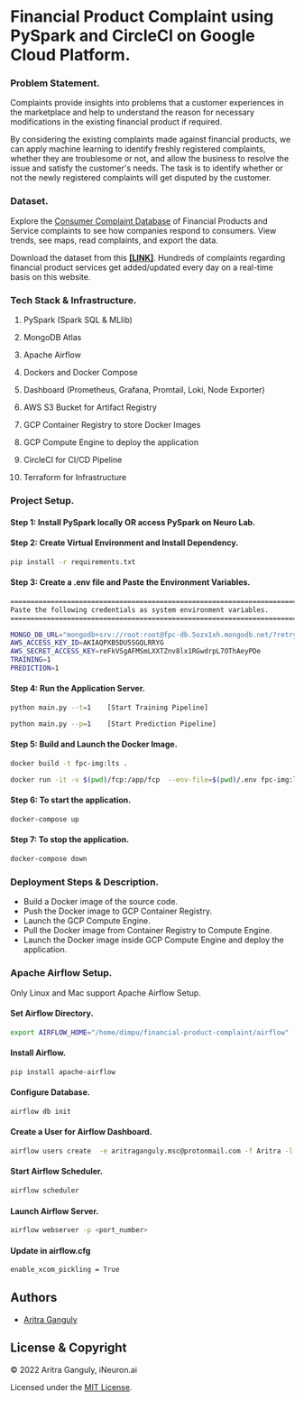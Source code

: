 # Financial Product Complaint using PySpark and CircleCI on Google Cloud Platform.

### Problem Statement.

Complaints provide insights into problems that a customer experiences in the marketplace and help to understand the reason for necessary modifications in the existing financial product if required.

By considering the existing complaints made against financial products, we can apply machine learning to identify freshly registered complaints, whether they are troublesome or not, and allow the business to resolve the issue and satisfy the customer's needs. The task is to identify whether or not the newly registered complaints will get disputed by the customer.

### Dataset.

Explore the [Consumer Complaint Database](https://www.consumerfinance.gov/data-research/consumer-complaints/) of Financial Products and Service complaints to see how companies respond to consumers. View trends, see maps, read complaints, and export the data.

Download the dataset from this [**[LINK]**](https://www.consumerfinance.gov/data-research/consumer-complaints/search/api/v1/?date_received_max=2022-11-25&date_received_min=2021-11-25&field=all&format=json). Hundreds of complaints regarding financial product services get added/updated every day on a real-time basis on this website.

### Tech Stack & Infrastructure.

1. PySpark (Spark SQL & MLlib)

2. MongoDB Atlas

3. Apache Airflow

4. Dockers and Docker Compose

5. Dashboard (Prometheus, Grafana, Promtail, Loki, Node Exporter)

6. AWS S3 Bucket for Artifact Registry

7. GCP Container Registry to store Docker Images

8. GCP Compute Engine to deploy the application

9. CircleCI for CI/CD Pipeline

10. Terraform for Infrastructure

### Project Setup.

#### Step 1: Install PySpark locally OR access PySpark on Neuro Lab.

#### Step 2: Create Virtual Environment and Install Dependency.
```bash
pip install -r requirements.txt
```

#### Step 3: Create a .env file and Paste the Environment Variables.
```bash
=========================================================================
Paste the following credentials as system environment variables.
=========================================================================

MONGO_DB_URL="mongodb+srv://root:root@fpc-db.5ozx1xh.mongodb.net/?retryWrites=true&w=majority"
AWS_ACCESS_KEY_ID=AKIAQPXB5DU5SGQLRRYG
AWS_SECRET_ACCESS_KEY=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
TRAINING=1
PREDICTION=1
```

#### Step 4: Run the Application Server.
```bash
python main.py --t=1	[Start Training Pipeline]

python main.py --p=1	[Start Prediction Pipeline]
```

#### Step 5: Build and Launch the Docker Image.
```bash
docker build -t fpc-img:lts .

docker run -it -v $(pwd)/fcp:/app/fcp  --env-file=$(pwd)/.env fpc-img:lts
```

#### Step 6: To start the application.
```bash
docker-compose up
```

#### Step 7: To stop the application.
```bash
docker-compose down
```

### Deployment Steps & Description.

- Build a Docker image of the source code.
- Push the Docker image to GCP Container Registry.
- Launch the GCP Compute Engine.
- Pull the Docker image from Container Registry to Compute Engine.
- Launch the Docker image inside GCP Compute Engine and deploy the application.

### Apache Airflow Setup.

Only Linux and Mac support Apache Airflow Setup.

#### Set Airflow Directory.
```bash
export AIRFLOW_HOME="/home/dimpu/financial-product-complaint/airflow"
```

#### Install Airflow.
```bash
pip install apache-airflow
```

#### Configure Database.
```bash
airflow db init
```

#### Create a User for Airflow Dashboard.
```bash
airflow users create  -e aritraganguly.msc@protonmail.com -f Aritra -l Ganguly -p admin -r Admin  -u admin
```

#### Start Airflow Scheduler.
```bash
airflow scheduler
```

#### Launch Airflow Server.
```bash
airflow webserver -p <port_number>
```

#### Update in airflow.cfg
```bash
enable_xcom_pickling = True
```

## Authors

- [Aritra Ganguly](https://in.linkedin.com/in/gangulyaritra)

## License & Copyright

© 2022 Aritra Ganguly, iNeuron.ai

Licensed under the [MIT License](LICENSE).